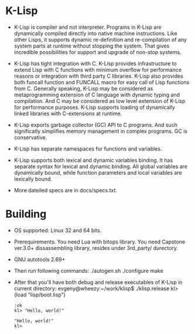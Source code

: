 # K-Lisp

* K-Lisp is compiler and not interpreter. Programs in K-Lisp are dynamically
  compiled directly into native machine instructions. Like other Lisps, it
  supports dynamic re-definition and re-compilation of any system parts at
  runtime without stopping the system. That gives incredible possibilities for
  support and upgrade of non-stop systems.

* K-Lisp has tight integration with C. K-Lisp provides infrastructure to extend
  Lisp with C functions with minimum overflow for performance reasons or
  integration with third party C libraries. K-Lisp also provides both funcall
  function and FUNCALL macro for easy call of Lisp functions from C. Generally
  speaking, K-Lisp may be considered as metaprogramming extension of C language
  with dynamic typing and compilation. And C may be considered as low level
  extension of K-Lisp for performance purposes. K-Lisp supports loading of
  dynamically linked libraries with C-extensions at runtime.

* K-Lisp exports garbage collector (GC) API to C programs. And such significatly
  simplifies memory management in complex programs. GC is conservative.

* K-Lisp has separate namespaces for functions and variables.

* K-Lisp supports both lexical and dynamic variables binding. It has separate
  syntax for lexical and dynamic binding. All global variables are dynamically
  bound, while function parameters and local variables are lexically bound.
  
* More dateiled specs are in docs/specs.txt.

# Building

* OS supported: Linux 32 and 64 bits.

* Prerequirements. You need Lua with bitops library. You need Capstone ver.3.0+ dissassembling
  library, resides under 3rd_party/ durectory.

* GNU autotools 2.69+

* Then run following commands:
    ./autogen.sh
    ./configure
    make

* After that you'll have both debug and release executables of K-Lisp in current directory:
      evgeny@wheezy:~/work/klisp$ ./klisp.release
      kl> (load "lisp/boot.lisp")

      :ok
      kl> "Hello, world!"

      "Hello, world!"
      kl>
